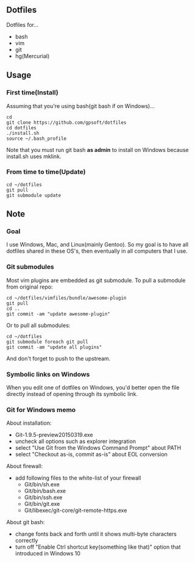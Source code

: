## Dotfiles

Dotfiles for...

- bash
- vim
- git
- hg(Mercurial)

## Usage

### First time(Install)
Assuming that you're using bash(git bash if on Windows)...

    cd
    git clone https://github.com/gpsoft/dotfiles
    cd dotfiles
    ./install.sh
    source ~/.bash_profile

Note that you must run git bash __as admin__ to install on Windows because install.sh uses mklink.

### From time to time(Update)
    cd ~/dotfiles
    git pull
    git submodule update

## Note

### Goal
I use Windows, Mac, and Linux(mainly Gentoo).
So my goal is to have all dotfiles shared in these OS's,
then eventually in all computers that I use.

### Git submodules
Most vim plugins are embedded as git submodule. To pull a submodule from original repo:

    cd ~/dotfiles/vimfiles/bundle/awesome-plugin
    git pull
    cd ..
    git commit -am "update awesome-plugin"

Or to pull all submodules:

    cd ~/dotfiles
    git submodule foreach git pull
    git commit -am "update all plugins"

And don't forget to push to the upstream.

### Symbolic links on Windows
When you edit one of dotfiles on Windows, you'd better open the file directly
instead of opening through its symbolic link.

### Git for Windows memo

About installation:
- Git-1.9.5-preview20150319.exe
- uncheck all options such as explorer integration
- select "Use Git from the Windows Command Prompt" about PATH
- select "Checkout as-is, commit as-is" about EOL conversion

About firewall:
- add following files to the white-list of your firewall
  - Git/bin/sh.exe
  - Git/bin/bash.exe
  - Git/bin/ssh.exe
  - Git/bin/git.exe
  - Git/libexec/git-core/git-remote-https.exe

About git bash:
- change fonts back and forth until it shows multi-byte characters correctly
- turn off "Enable Ctrl shortcut key(something like that)" option that introduced in Windows 10

